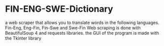 # FIN-ENG-SWE-Dictionary

a web scraper that allows you to translate words in the following languages. Fin-Eng, Eng-Fin, Fin-Swe and Swe-Fin
Web scraping is done with BeautifulSoup 4 and requests libraries. the GUI of the program is made with the Tkinter library
